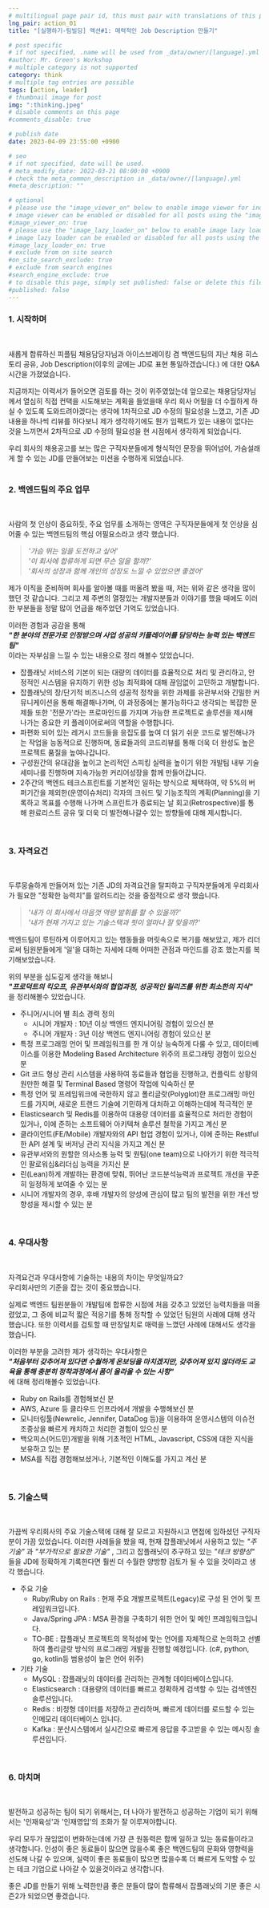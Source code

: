 ```yaml
---
# multilingual page pair id, this must pair with translations of this page. (This name must be unique)
lng_pair: action_01
title: "[실행하기-팀빌딩] 액션#1: 매력적인 Job Description 만들기"

# post specific
# if not specified, .name will be used from _data/owner/[language].yml
#author: Mr. Green's Workshop
# multiple category is not supported
category: think
# multiple tag entries are possible
tags: [action, leader]
# thumbnail image for post
img: ":thinking.jpeg"
# disable comments on this page
#comments_disable: true

# publish date
date: 2023-04-09 23:55:00 +0900

# seo
# if not specified, date will be used.
# meta_modify_date: 2022-03-21 08:00:00 +0900
# check the meta_common_description in _data/owner/[language].yml
#meta_description: ""

# optional
# please use the "image_viewer_on" below to enable image viewer for individual pages or posts (_posts/ or [language]/_posts folders).
# image viewer can be enabled or disabled for all posts using the "image_viewer_posts: true" setting in _data/conf/main.yml.
#image_viewer_on: true
# please use the "image_lazy_loader_on" below to enable image lazy loader for individual pages or posts (_posts/ or [language]/_posts folders).
# image lazy loader can be enabled or disabled for all posts using the "image_lazy_loader_posts: true" setting in _data/conf/main.yml.
#image_lazy_loader_on: true
# exclude from on site search
#on_site_search_exclude: true
# exclude from search engines
#search_engine_exclude: true
# to disable this page, simply set published: false or delete this file
#published: false
---  
```

  
### 1. 시작하며  
<br/>  

새롭게 합류하신 피플팀 채용담당자님과 아이스브레이킹 겸 백엔드팀의 지난 채용 히스토리 공유, Job Description(이후의 글에는 JD로 표현 통일하겠습니다.) 에 대한 Q&A 시간을 가졌었습니다.  

지금까지는 이력서가 들어오면 검토를 하는 것이 위주였었는데 앞으로는 채용담당자님께서 열심히 직접 컨택을 시도해보는 계획을 들었을때 우리 회사 어필을 더 수월하게 하실 수 있도록 도와드려야겠다는 생각에 1차적으로 JD 수정의 필요성을 느꼈고, 기존 JD 내용을 하나씩 리뷰를 하다보니 제가 생각하기에도 뭔가 임팩트가 있는 내용이 없다는 것을 느끼면서 2차적으로 JD 수정의 필요성을 현 시점에서 생각하게 되었습니다.  

우리 회사의 채용공고를 보는 많은 구직자분들에게 형식적인 문장을 뛰어넘어, 가슴설래게 할 수 있는 JD를 만들어보는 미션을 수행하게 되었습니다.  
<br/>  

### 2. 백엔드팀의 주요 업무  
<br/>  

사람의 첫 인상이 중요하듯, 주요 업무를 소개하는 영역은 구직자분들에게 첫 인상을 심어줄 수 있는 백엔드팀의 핵심 어필요소라고 생각 했습니다.
> _'가슴 뛰는 일을 도전하고 싶어'_  
> _'이 회사에 합류하게 되면 무슨 일을 할까?'_  
> _'회사의 성장과 함께 개인의 성장도 느낄 수 있었으면 좋겠어'_  

제가 이직을 준비하며 회사를 알아볼 때를 떠올려 봤을 때, 저는 위와 같은 생각을 많이 했던 것 같습니다. 그리고 제 주변의 열정있는 개발자분들과 이야기를 했을 때에도 이러한 부분들을 정말 많이 언급을 해주었던 기억도 있었습니다.  

이러한 경험과 공감을 통해  
___"한 분야의 전문가로 인정받으며 사업 성공의 키플레이어를 담당하는 능력 있는 백엔드 팀"___  
이라는 자부심을 느낄 수 있는 내용으로 정리 해볼수 있었습니다.  

- 잡플래닛 서비스의 기본이 되는 대량의 데이터를 효율적으로 처리 및 관리하고, 안정적인 시스템을 유지하기 위한 성능 최적화에 대해 끊임없이 고민하고 개발합니다.
- 잡플래닛의 장/단기적 비즈니스의 성공적 정착을 위한 과제를 유관부서와 긴밀한 커뮤니케이션을 통해 해결해나가며, 이 과정중에는 불가능하다고 생각되는 복잡한 문제들 또한 '전문가'라는 프로마인드를 가지며 가능한 프로젝트로 솔루션을 제시해 나가는 중요한 키 플레이어로써의 역할을 수행합니다.
- 파편화 되어 있는 레거시 코드들을 응집도를 높여 더 읽기 쉬운 코드로 발전해나가는 작업을 능동적으로 진행하며, 동료들과의 코드리뷰를 통해 더욱 더 완성도 높은 프로젝트 품질을 높여나갑니다.
- 구성원간의 유대감을 높이고 논리적인 스피킹 실력을 높이기 위한 개발팀 내부 기술세미나를 진행하며 지속가능한 커리어성장을 함께 만들어갑니다.
- 2주간의 백엔드 테크스프린트를 기본적인 일하는 방식으로 체택하여, 약 5%의 버퍼기간을 제외한(운영이슈처리) 각자의 크숴드 및 기능조직의 계획(Planning)을 기록하고 목표를 수행해 나가며 스프린트가 종료되는 날 회고(Retrospective)를 통해 완료리스트 공유 및 더욱 더 발전해나갈수 있는 방향들에 대해 제시합니다.  
<br/>  

### 3. 자격요건  
<br/>  

두루뭉술하게 만들어져 있는 기존 JD의 자격요건을 탈피하고 구직자분들에게 우리회사가 필요한 "정확한 능력치"를 알려드리는 것을 중점적으로 생각 했습니다.  
> _'내가 이 회사에서 마음껏 역량 발휘를 할 수 있을까?'_  
> _'내가 현재 가지고 있는 기술스택과 핏이 얼마나 잘 맞을까?'_  

백엔드팀이 루틴하게 이루어지고 있는 행동들을 머릿속으로 복기를 해보았고, 제가 리더로써 팀원분들에게 '일'을 대하는 자세에 대해 어떠한 관점과 마인드를 강조 했는지를 복기해보았습니다.  

위의 부분을 심도깊게 생각을 해보니  
___"프로덕트의 킥오프, 유관부서와의 협업과정, 성공적인 릴리즈를 위한 최소한의 지식"___  
을 정리해볼수 있었습니다.  

- 주니어/시니어 별 최소 경력 정의
  - 시니어 개발자 : 10년 이상 백엔드 엔지니어링 경험이 있으신 분
  - 주니어 개발자 : 3년 이상 백엔드 엔지니어링 경험이 있으신 분
- 특정 프로그래밍 언어 및 프레임워크를 한 개 이상 능숙하게 다룰 수 있고, 데이터베이스를 이용한 Modeling Based Architecture 위주의 프로그래밍 경험이 있으신 분
- Git 코드 형상 관리 시스템을 사용하여 동료들과 협업을 진행하고, 컨플릭트 상황의 원만한 해결 및 Terminal Based 명령어 작업에 익숙하신 분
- 특정 언어 및 프레임워크에 국한하지 않고 폴리글랏(Polyglot)한 프로그래밍 마인드를 가지며, 새로운 트랜드 기술에 기민하게 대처하고 이해하는데에 적극적인 분
- Elasticsearch 및 Redis를 이용하여 대용량 데이터를 효율적으로 처리한 경험이 있거나, 이에 준하는 소프트웨어 아키텍쳐 솔루션 철학을 가지고 계신 분
- 클라이언트(FE/Mobile) 개발자와의 API 협업 경험이 있거나, 이에 준하는 Restful한 API 설계 및 버저닝 관리 지식을 가지고 계신 분
- 유관부서와의 원할한 의사소통 능력 및 원팀(one team)으로 나아가기 위한 적극적인 팔로워십&리더십 능력을 가지신 분
- 린(Lean)하게 개발하는 환경에 맞춰, 뛰어난 코드분석능력과 프로젝트 개선을 꾸준히 일정하게 보여줄 수 있는 분
- 시니어 개발자의 경우, 후배 개발자의 양성에 관심이 많고 팀의 발전을 위한 개선 방향성을 제시할 수 있는 분  
<br/>  

### 4. 우대사항  
<br/>  

자격요건과 우대사항에 기술하는 내용의 차이는 무엇일까요?  
우리회사만의 기준을 잡는 것이 중요했습니다.  

실제로 백엔드 팀원분들이 개발팀에 합류한 시점에 처음 갖추고 있었던 능력치들을 떠올렸었고, 그 중에 비교적 짧은 적응기를 통해 정착할 수 있었던 팀원의 사례에 대해 생각했습니다. 또한 이력서를 검토할 때 만장일치로 매력을 느꼈던 사례에 대해서도 생각을 했습니다.  

이러한 부분을 고려한 제가 생각하는 우대사항은  
___"처음부터 갖추어져 있다면 수월하게 온보딩을 마치겠지만, 갖추어져 있지 않더라도 교육을 통해 충분히 정착과정에서 폼이 올라올 수 있는 사항"___  
에 대해 정리해볼수 있었습니다.  

- Ruby on Rails를 경험해보신 분
- AWS, Azure 등 클라우드 인프라에서 개발을 수행해보신 분
- 모니터링툴(Newrelic, Jennifer, DataDog 등)을 이용하여 운영시스템의 이슈전조증상을 빠르게 캐치하고 처리한 경험이 있으신 분
- 백오피스(어드민)개발을 위해 기초적인 HTML, Javascript, CSS에 대한 지식을 보유하고 있는 분
- MSA를 직접 경험해보셨거나, 기본적인 이해도를 가지고 계신 분  
<br/>  

### 5. 기술스택  
<br/>  

가끔씩 우리회사의 주요 기술스택에 대해 잘 모르고 지원하시고 면접에 임하셨던 구직자분이 가끔 있었습니다. 이러한 사례들을 봤을 때, 현재 잡플래닛에서 사용하고 있는 _"주 기술"_ 과 _"부가적으로 필요한 기술"_ , 그리고 잡플래닛이 추구하고 있는 _"테크 방향성"_ 들을 JD에 정확하게 기록한다면 훨씬 더 수월한 양방향 검토가 될 수 있을 것이라고 생각 했습니다.  

- 주요 기술
  - Ruby/Ruby on Rails : 현재 주요 개발프로젝트(Legacy)로 구성 된 언어 및 프레임워크입니다.
  - Java/Spring JPA : MSA 환경을 구축하기 위한 언어 및 메인 프레임워크입니다.
  - TO-BE : 잡플래닛 프로젝트의 목적성에 맞는 언어를 자체적으로 논의하고 선별하여 폴리글랏 방식의 프로그래밍 개발을 진행할 예정입니다. (c#, python, go, kotlin등 범용성이 높은 언어 위주)
- 기타 기술
  - MySQL : 잡플래닛의 데이터를 관리하는 관계형 데이터베이스입니다.
  - Elasticsearch : 대용량의 데이터를 빠르고 정확하게 검색할 수 있는 검색엔진 솔루션입니다.
  - Redis : 비정형 데이터를 저장하고 관리하며, 빠르게 데이터를 로드할 수 있는 인메모리 데이터베이스 입니다.
  - Kafka : 분산시스템에서 실시간으로 빠르게 응답을 주고받을 수 있는 메시징 솔루션입니다.  
<br/>  

### 6. 마치며  
<br/>  

발전하고 성공하는 팀이 되기 위해서는, 더 나아가 발전하고 성공하는 기업이 되기 위해서는 '인재육성'과 '인재영입'의 조화가 잘 이루져야합니다.  

우리 모두가 끊임없이 변화하는데에 가장 큰 원동력은 함께 일하고 있는 동료들이라고 생각합니다. 인성이 좋은 동료들이 많으면 많을수록 좋은 백엔드팀의 문화와 영향력을 선도해 나갈 수 있으며, 실력이 좋은 동료들이 많으면 많을수록 더 빠르게 도약할 수 있는 테크 기업으로 나아갈 수 있을것이라고 생각합니다.  

좋은 JD를 만들기 위해 노력한만큼 좋은 분들이 많이 합류해서 잡플래닛의 기분 좋은 시즌2가 되었으면 좋겠습니다.  
<br/>  
<br/>  
<br/>  
<br/>  
<br/>  

---  

### (부록) 비포&애프터 비교  
<br/>  

![JD개정판](/assets/img/posts/20230409/jd_before_after.png)  
